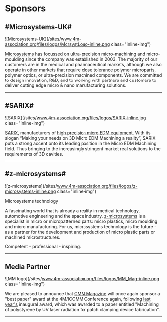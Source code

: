 # Sponsors

## #Microsystems-UK#

![Microsystems-UK](/sites/www.4m-association.org/files/logos/McrsystLogo-inline.png class="inline-img")

[Microsystems](http://www.microsystems.uk.com/) has focussed on ultra-precision micro-machining and micro-moulding since the company was established in 2003. The majority of our customers are in the medical and pharmaceutical markets, although we also operate in other markets that require close tolerance polymer microparts, polymer optics, or ultra-precision machined components. We are committed to design innovation, R&D, and to working with partners and customers to deliver cutting edge micro & nano manufacturing solutions.

-------------------

## #SARIX#

![SARIX](/sites/www.4m-association.org/files/logos/SARIX-inline.jpg class="inline-img")

[SARIX](http://sarix.com/), manufacturers of [high precision micro EDM equipment](/node/75). With its slogan “Making your needs on 3D Micro EDM Machining a reality”, SARIX puts a strong accent onto its leading position in the Micro EDM Machining field. Thus bringing to the increasingly stringent market real solutions to the requirements of 3D cavities.

-------------------

## #z-microsystems#

![z-microsystems](/sites/www.4m-association.org/files/logos/z-microsystems-inline.png class="inline-img")

Microsystems technology

A fascinating world that is already a reality in medical technology,
automotive engineering and the space industry. [z-microsystems](http://www.z-werkzeugbau.com) is a specialist in micro or micropatterned parts: micro plastics, micro moulding and micro manufacturing. For us, microsystems technology is the future - as a partner for the development and production of micro plastic parts or machined microstructures.

Competent - professional - inspiring.  

-------------------

## Media Partner


![MM logo](/sites/www.4m-association.org/files/logos/MM_Mag-inline.png class="inline-img")

We are pleased to announce that [CMM Magazine](http://www.micromanu.com/x/default.html) will once again sponsor a "best paper" award at the 4M/ICOMM Conference again, following [last year's](http://www.4m-net.org/node/2775) inaugural award, which was awarded to a paper entitled "Machining of polystyrene by UV laser radiation for patch clamping device fabrication". 

-------------------
